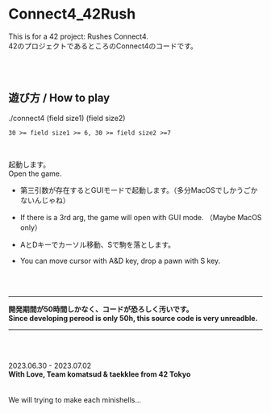 # Connect4_42Rush

This is for a 42 project: Rushes Connect4.  
42のプロジェクトであるところのConnect4のコードです。  

</br>
</br>

## 遊び方 / How to play

./connect4 (field size1) (field size2)  

	30 >= field size1 >= 6, 30 >= field size2 >=7  

</br>

起動します。  
Open the game.  

- 第三引数が存在するとGUIモードで起動します。（多分MacOSでしかうごかないんじゃね）
- If there is a 3rd arg, the game will open with GUI mode. （Maybe MacOS only）  
  
- AとDキーでカーソル移動、Sで駒を落とします。
- You can move cursor with A&D key, drop a pawn with S key. 

</br>
</br>

***
  
**開発期間が50時間しかなく、コードが恐ろしく汚いです。  
Since developing pereod is only 50h, this source code is very unreadble.**  

***

</br>
</br>
  
2023.06.30 - 2023.07.02  
**With Love, Team komatsud & taekklee from 42 Tokyo**  
</br>
</br>
	We will trying to make each minishells...  
  

